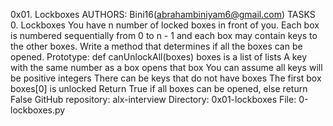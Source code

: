 0x01. Lockboxes
AUTHORS: Bini16(abrahambiniyam6@gmail.com)
TASKS
0. Lockboxes
You have n number of locked boxes in front of you. Each box is numbered sequentially from 0 to n - 1 and each box may contain keys to the other boxes.
Write a method that determines if all the boxes can be opened.
Prototype: def canUnlockAll(boxes)
boxes is a list of lists
A key with the same number as a box opens that box
You can assume all keys will be positive integers
There can be keys that do not have boxes
The first box boxes[0] is unlocked
Return True if all boxes can be opened, else return False
GitHub repository: alx-interview
Directory: 0x01-lockboxes
File: 0-lockboxes.py
